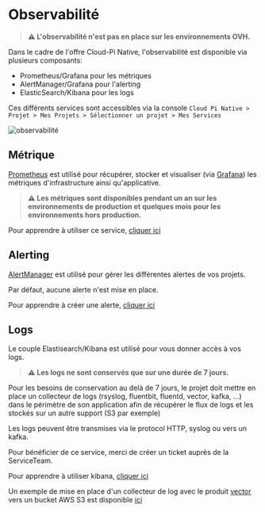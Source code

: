 

# Observabilité

> __:warning: L'observabilité n'est pas en place sur les environnements OVH.__


Dans le cadre de l'offre Cloud-Pi Native, l'observabilité est disponible via plusieurs composants:
- Prometheus/Grafana pour les métriques
- AlertManager/Grafana pour l'alerting
- ElasticSearch/Kibana pour les logs

Ces différents services sont accessibles via la console `Cloud Pi Native > Projet > Mes Projets > Sélectionner un projet > Mes Services`

![observabilité](/img/agreement/acces_services_observabilité.png)

## Métrique
[Prometheus](https://grafana.com/products/cloud/metrics/) est utilisé pour récupérer, stocker et visualiser (via [Grafana](https://grafana.com/grafana/)) les métriques d'infrastructure ainsi qu'applicative.

> __:warning: Les métriques sont disponibles pendant un an sur les environnements de production et quelques mois pour les environnements hors production.__

Pour apprendre à utiliser ce service, [cliquer ici](/guide/metrics)


## Alerting
[AlertManager](https://grafana.com/docs/grafana/latest/alerting/fundamentals/alertmanager/) est utilisé pour gérer les différentes alertes de vos projets.

Par défaut, aucune alerte n'est mise en place.

Pour apprendre à créer une alerte, [cliquer ici](/guide/alerting.md)

## Logs
Le couple Elastisearch/Kibana est utilisé pour vous donner accès à vos logs.

> __:warning: Les logs ne sont conservés que sur une durée de 7 jours.__

Pour les besoins de conservation au delà de 7 jours, le projet doit mettre en place un collecteur de logs (rsyslog, fluentbit, fluentd, vector, kafka, ...) dans le périmètre de son application afin de récupérer le flux de logs et les stockés sur un autre support (S3 par exemple)

Les logs peuvent être transmises via le protocol HTTP, syslog ou vers un kafka.

Pour bénéficier de ce service, merci de créer un ticket auprès de la ServiceTeam.

Pour apprendre à utiliser kibana,  [cliquer ici](/guide/logs-kibana.md)

Un exemple de mise en place d'un collecteur de log avec le produit [vector](https://vector.dev/) vers un bucket AWS S3 est disponible [ici](/guide/archive-logs.md)